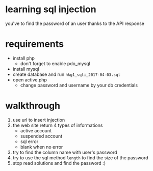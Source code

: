 # learning sql injection
you've to find the password of an user thanks to the API response

# requirements
- install php 
    - don't forget to enable pdo_mysql
- install mysql
- create database and run `hkg1_sqli_2017-04-03.sql`
- open active.php
    - change password and username by your db credentials

# walkthrough
1. use url to insert injection
2. the web site return 4 types of informations
    - active account
    - suspended account
    - sql error
    - blank when no error
3. try to find the column name with user's password
4. try to use the sql method `length` to find the size of the password
5. stop read solutions and find the password :)